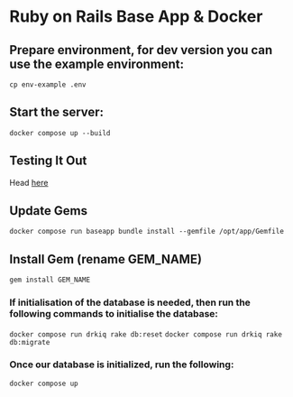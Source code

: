 # Ruby on Rails Base App & Docker

## Prepare environment, for dev version you can use the example environment:
`cp env-example .env`

## Start the server:
`docker compose up --build`

## Testing It Out
Head [here](http://localhost:8020)

## Update Gems
`docker compose run baseapp bundle install --gemfile /opt/app/Gemfile`

## Install Gem (rename GEM_NAME)
`gem install GEM_NAME`

### If initialisation of the database is needed, then run the following commands to initialise the database:
`docker­ compose run drkiq rake db:reset`
`docker­ compose run drkiq rake db:migrate`

### Once our database is initialized, run the following:
`docker compose up`
